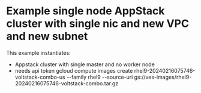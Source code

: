 # Example single node AppStack cluster with single nic and new VPC and new subnet

This example instantiates:

- Appstack cluster with single master and no worker node
- needs api token
gcloud compute images create rhel9-20240216075746-voltstack-combo-us --family rhel9 --source-uri gs://ves-images/rhel9-20240216075746-voltstack-combo.tar.gz